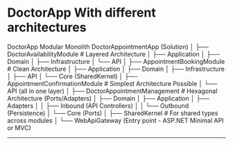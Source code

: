 # DoctorApp  With different architectures
DoctorApp Modular Monolith
DoctorAppointmentApp (Solution)
│
├── DoctorAvailabilityModule      # Layered Architecture
│   ├── Application
│   ├── Domain
│   ├── Infrastructure
│   └── API
│
├── AppointmentBookingModule      # Clean Architecture
│   ├── Application
│   ├── Domain
│   ├── Infrastructure
│   ├── API
│   └── Core (SharedKernel)
│
├── AppointmentConfirmationModule # Simplest Architecture Possible
│   └── API (all in one layer)
│
├── DoctorAppointmentManagement   # Hexagonal Architecture (Ports/Adapters)
│   ├── Domain
│   ├── Application
│   ├── Adapters
│   │   ├── Inbound (API Controllers)
│   │   └── Outbound (Persistence)
│   └── Core (Ports)
│
├── SharedKernel                   # For shared types across modules
│
└── WebApiGateway (Entry point - ASP.NET Minimal API or MVC)
****
